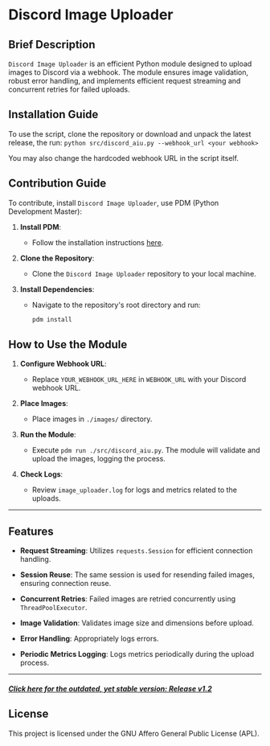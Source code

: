 # Discord Image Uploader

## Brief Description

`Discord Image Uploader` is an efficient Python module designed to upload images to Discord via a webhook. The module ensures image validation, robust error handling, and implements efficient request streaming and concurrent retries for failed uploads.

## Installation Guide

To use the script, clone the repository or download and unpack the latest release, the run:
`python src/discord_aiu.py --webhook_url <your webhook>`

You may also change the hardcoded webhook URL in the script itself.

## Contribution Guide

To contribute, install `Discord Image Uploader`, use PDM (Python Development Master):

1. **Install PDM**:
   - Follow the installation instructions [here](https://pdm.fming.dev/latest/, "Official Site").
   
2. **Clone the Repository**:
   - Clone the `Discord Image Uploader` repository to your local machine.

3. **Install Dependencies**:
   - Navigate to the repository's root directory and run:

     ```sh
     pdm install
     ```

## How to Use the Module

1. **Configure Webhook URL**:
   - Replace `YOUR_WEBHOOK_URL_HERE` in `WEBHOOK_URL` with your Discord webhook URL.

2. **Place Images**:
   - Place images in `./images/` directory.

3. **Run the Module**:
   - Execute `pdm run ./src/discord_aiu.py`. The module will validate and upload the images, logging the process.

4. **Check Logs**:
   - Review `image_uploader.log` for logs and metrics related to the uploads.

---

## Features

- **Request Streaming**: Utilizes `requests.Session` for efficient connection handling.

- **Session Reuse**: The same session is used for resending failed images, ensuring connection reuse.

- **Concurrent Retries**: Failed images are retried concurrently using `ThreadPoolExecutor`.

- **Image Validation**: Validates image size and dimensions before upload.

- **Error Handling**: Appropriately logs errors.

- **Periodic Metrics Logging**: Logs metrics periodically during the upload process.

---

##### ***[Click here for the outdated, yet stable version: Release v1.2](https://github.com/Daethyra/Webhook-Automation/releases/tag/v1.2, "Direct link")***

## License
This project is licensed under the GNU Affero General Public License (APL).
